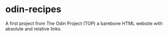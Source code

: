 # odin-recipes
A first project from The Odin Project (TOP)
a barebone HTML website with absolute and relative links.